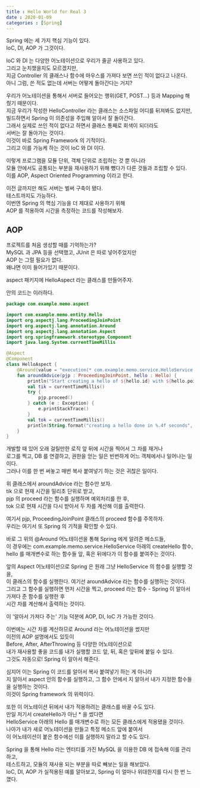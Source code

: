 ```yaml
---
title : Hello World for Real 3
date : 2020-01-09
categories : [Spring]
---
```


Spring 에는 세 가지 핵심 기능이 있다.  
IoC, DI, AOP 가 그것이다.  

IoC 와 DI 는 다양한 어노테이션으로 우리가 줄곧 사용하고 있다.  
그리고 눈치챘을지도 모르겠지만,  
지금 Controller 의 클래스나 함수에 마우스를 가져다 보면 쓰인 적이 없다고 나온다.  
아니 그럼, 쓴 적도 없는데 서버는 어떻게 돌아간다는 거지?  

우리가 어노테이션을 통해서 서버로 들어오는 행위(GET, POST...) 등과 Mapping 해줬기 때문이다.  
지금 우리가 작성한 HelloController 라는 클래스는 소스파일 어디를 뒤져봐도 없지만,  
빌드하면서 Spring 이 의존성을 주입해 알아서 잘 돌아간다.  
그래서 실제로 쓰인 적이 없다고 하면서 클래스 통째로 회색이 되더라도  
서버는 잘 돌아가는 것이다.  
이것이 바로 Spring Framework 의 기적이다.  
그리고 이를 가능케 하는 것이 IoC 와 DI 이다.  

이렇게 프로그램을 모듈 단위, 객체 단위로 조립하는 것 뿐 아니라  
모듈 안에서도 공통되는 부분을 재사용하기 위해 뺐다가 다른 것들과 조립할 수 있다.  
이를 AOP, Aspect Oriented Programming 이라고 한다.  


이전 글까지만 해도 서버는 벌써 구축이 됐다.  
테스트까지도 가능하다.  
이번엔 Spring 의 핵심 기능을 더 제대로 사용하기 위해  
AOP 를 적용하여 시간을 측정하는 코드를 작성해보자.  

## AOP

프로젝트를 처음 생성할 때를 기억하는가?  
MySQL 과 JPA 등을 선택했고, JUnit 은 따로 넣어주었지만  
AOP 는 그럴 필요가 없다.  
왜냐면 이미 들어가있기 때문이다.  

aspect 패키지에 HelloAspect 라는 클래스를 만들어주자.  

안의 코드는 이러하다.  

```kotlin
package com.example.memo.aspect

import com.example.memo.entity.Hello
import org.aspectj.lang.ProceedingJoinPoint
import org.aspectj.lang.annotation.Around
import org.aspectj.lang.annotation.Aspect
import org.springframework.stereotype.Component
import java.lang.System.currentTimeMillis

@Aspect
@Component
class HelloAspect {
    @Around(value = "execution(* com.example.memo.service.HelloService.createHello(..)) and args(hello)")
    fun aroundAdvice(pjp : ProceedingJoinPoint, hello : Hello) {
        println("Start creating a hello of ${hello.id} with ${hello.point}")
        val tik = currentTimeMillis()
        try {
            pjp.proceed()
        } catch (e : Exception) {
            e.printStackTrace()
        }
        val tok = currentTimeMillis()
        println(String.format("creating a hello done in %.4f seconds", ((tok - tik).toDouble()/1000)))
    }
}
```

개발할 때 있어 오래 걸릴만한 로직 앞 뒤에 시간을 찍어서 그 차를 재거나  
로그를 찍고, DB 를 연결하고, 권한을 얻는 일은 빈번하게 어느 객체에서나 일어나는 일이다.  
그러나 이를 한 번 써놓고 매번 복사 붙여넣기 하는 것은 귀찮은 일이다.  

위 클래스에서 aroundAdvice 라는 함수만 보자.  
tik 으로 현재 시간을 밀리초 단위로 받고,  
pjp 의 proceed 라는 함수를 실행하며 예외처리를 한 후,  
tok 으로 현재 시간을 다시 받아서 두 차를 계산해 이를 출력한다.  

여기서 pjp, ProceedingJoinPoint 클래스의 proceed 함수를 주목하자.  
우리는 여기서 또 Spring 의 기적을 확인할 수 있다.  

바로 그 위의 @Around 어노테이션을 통해 Spring 에게 알려준 메소드들,  
이 경우에는 com.example.memo.service.HelloService 아래의 createHello 함수,
hello 를 매개변수로 하는 함수들 앞, 혹은 뒤에다가 이 함수를 붙여주는 것이다.  

앞의 Aspect 어노테이션으로 Spring 은 원래 그냥 HelloService 의 함수를 실행할 것을,  
이 클래스의 함수를 실행한다. 여기선 aroundAdvice 라는 함수를 실행하는 것이다.  
그리고 그 함수를 실행하면 먼저 시간을 찍고, proceed 라는 함수 - Spring 이 알아서 가져다 준 함수를 실행한 후  
시간 차를 계산해서 출력하는 것이다.  

이 '알아서 가져다 주는' 기능 덕분에 AOP, DI, IoC 가 가능한 것이다.  

이번에는 시간 차를 계산하므로 Around 라는 어노테이션을 썼지만  
이전의 AOP 설명에서도 있듯이  
Before, After, AfterThrowing 등 다양한 어노테이션으로  
내가 재사용할 좋을 코드를 내가 실행할 코드 앞, 뒤, 혹은 앞뒤에 붙일 수 있다.  
그것도 자동으로! Spring 이 알아서 해준다.  

심지어 이는 Spring 이 코드를 알아서 복사 붙여넣기 하는 게 아니라  
지 알아서 aspect 안의 함수를 실행하고, 그 함수 안에서 지 알아서 내가 지정한 함수들을 실행하는 것이다.  
이것이 Spring framework 의 위력이다.  

또한 이 어노테이션 뒤에서 내가 적용하려는 클래스를 바꿀 수도 있다.  
만일 저기서 createHello가 아닌 * 을 썼다면   
HelloService 아래의 Hello 를 매개변수로 하는 모든 클래스에게 적용됐을 것이다.  
나아가 내가 새로 어노테이션을 만들고 특정 메소드 앞에 붙여서   
이 어노테이션이 붙은 함수에선 이를 실행하지 말라고 할 수도 있다.  

Spring 을 통해 Hello 라는 엔터티를 가진 MySQL 을 이용한 DB 에 접속해 이를 관리하고,  
테스트하고, 모듈의 재사용 되는 부분을 따로 빼보는 일을 해보았다.  
IoC, DI, AOP 가 실적용된 예를 알아보고, Spring 이 얼마나 위대한지를 다시 한 번 느꼈다.  
